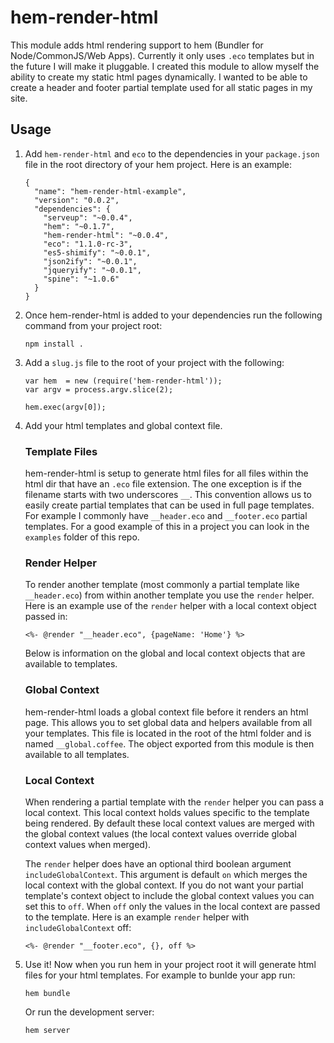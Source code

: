 # hem-render-html

This module adds html rendering support to hem (Bundler for Node/CommonJS/Web Apps). Currently it
only uses `.eco` templates but in the future I will make it pluggable. I created this module to
allow myself the ability to create my static html pages dynamically. I wanted to be able to create a
header and footer partial template used for all static pages in my site.

## Usage

1. Add `hem-render-html` and `eco` to the dependencies in your `package.json` file in the root
   directory of your hem project. Here is an example:

    ```
    {
      "name": "hem-render-html-example",
      "version": "0.0.2",
      "dependencies": {
        "serveup": "~0.0.4",
        "hem": "~0.1.7",
        "hem-render-html": "~0.0.4",
        "eco": "1.1.0-rc-3",
        "es5-shimify": "~0.0.1",
        "json2ify": "~0.0.1",
        "jqueryify": "~0.0.1",
        "spine": "~1.0.6"
      }
    }
    ```

1. Once hem-render-html is added to your dependencies run the following command from your project
   root:

    ```
    npm install .
    ```

1. Add a `slug.js` file to the root of your project with the following:

    ```
    var hem  = new (require('hem-render-html'));
    var argv = process.argv.slice(2);

    hem.exec(argv[0]);
    ```

1. Add your html templates and global context file.

    ### Template Files

    hem-render-html is setup to generate html files for all files within the html dir that have an
    `.eco` file extension. The one exception is if the filename starts with two underscores `__`.
    This convention allows us to easily create partial templates that can be used in full page
    templates. For example I commonly have `__header.eco` and `__footer.eco` partial templates. For
    a good example of this in a project you can look in the `examples` folder of this repo.

    ### Render Helper

    To render another template (most commonly a partial template like `__header.eco`) from within
    another template you use the `render` helper. Here is an example use of the `render` helper with
    a local context object passed in:

    ```
    <%- @render "__header.eco", {pageName: 'Home'} %>
    ```

    Below is information on the global and local context objects that are available to templates.

    ### Global Context

    hem-render-html loads a global context file before it renders an html page. This allows you to
    set global data and helpers available from all your templates. This file is located in the root
    of the html folder and is named `__global.coffee`. The object exported from this module is then
    available to all templates.

    ### Local Context

    When rendering a partial template with the `render` helper you can pass a local context. This
    local context holds values specific to the template being rendered. By default these local
    context values are merged with the global context values (the local context values override
    global context values when merged).

    The `render` helper does have an optional third boolean argument `includeGlobalContext`. This
    argument is default `on` which merges the local context with the global context. If you do not
    want your partial template's context object to include the global context values you can set
    this to `off`. When `off` only the values in the local context are passed to the template. Here
    is an example `render` helper with `includeGlobalContext` off:

    ```
    <%- @render "__footer.eco", {}, off %>
    ```

1. Use it! Now when you run hem in your project root it will generate html files for your html
   templates. For example to bunlde your app run:

    ```hem bundle```

    Or run the development server:

    ```hem server```
